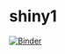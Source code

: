 # shiny1

[![Binder](https://mybinder.org/badge_logo.svg)](https://mybinder.org/v2/gh/draves15/shiny1.git/HEAD)
